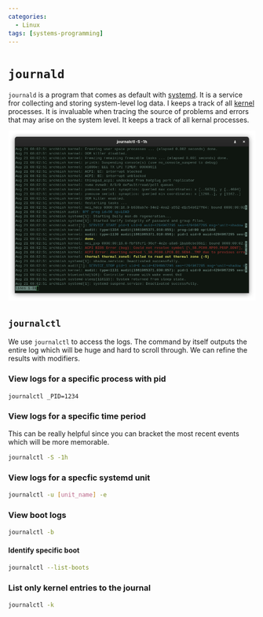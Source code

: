 ```yaml
---
categories:
  - Linux
tags: [systems-programming]
---
```


# `journald`

`journald` is a program that comes as default with [systemd](systemd.md).
It is a service fror collecting and storing system-level log data. I keeps a
track of all [kernel](The_Kernel.md) processes. It is
invaluable when tracing the source of problems and errors that may arise on the
system level. It keeps a track of all kernal processes.

![](/img/journald.png)

## `journalctl`

We use `journalctl` to access the logs. The command by itself outputs the entire
log which will be huge and hard to scroll through. We can refine the results
with modifiers.

### View logs for a specific process with pid

```bash
journalctl _PID=1234
```

### View logs for a specific time period

This can be really helpful since you can bracket the most recent events which
will be more memorable.

```bash
journalctl -S -1h
```

### View logs for a specfic systemd unit

```bash
journalctl -u [unit_name] -e
```

### View boot logs

```bash
journalctl -b
```

#### Identify specific boot

```bash
journalctl --list-boots

```

### List only kernel entries to the journal

```bash
journalctl -k

```
